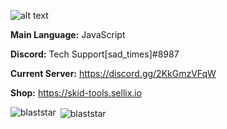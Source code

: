 ![alt text](https://cdn.discordapp.com/attachments/929133475695575103/933197982185193522/skid-tools_FINAL_server_pfp.jpg)

**Main Language:** JavaScript

**Discord:** Tech Support[sad_times]#8987

**Current Server:** https://discord.gg/2KkGmzVFqW

**Shop:** https://skid-tools.sellix.io
<p><img align="left" src="https://github-readme-stats.vercel.app/api/top-langs?username=blaststar&show_icons=true&locale=en&layout=compact" alt="blaststar" /></p>

<p>&nbsp;<img align="center" src="https://github-readme-stats.vercel.app/api?username=blaststar&show_icons=true&locale=en" alt="blaststar" /></p>
